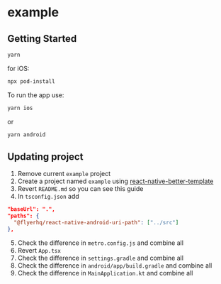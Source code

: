 # example

## Getting Started

```bash
yarn
```

for iOS:

```bash
npx pod-install
```

To run the app use:

```bash
yarn ios
```

or

```bash
yarn android
```

## Updating project

1. Remove current `example` project
2. Create a project named `example` using [react-native-better-template](https://github.com/demchenkoalex/react-native-better-template)
3. Revert `README.md` so you can see this guide
4. In `tsconfig.json` add

```json
"baseUrl": ".",
"paths": {
  "@flyerhq/react-native-android-uri-path": ["../src"]
},
```

5. Check the difference in `metro.config.js` and combine all
6. Revert `App.tsx`
7. Check the difference in `settings.gradle` and combine all
8. Check the difference in `android/app/build.gradle` and combine all
9. Check the difference in `MainApplication.kt` and combine all
